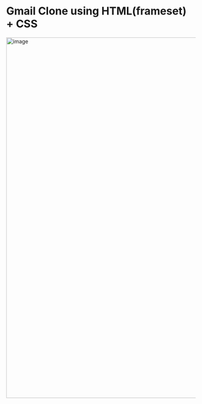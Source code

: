 # Gmail Clone using HTML(frameset) + CSS

<img width="957" alt="image" src="https://user-images.githubusercontent.com/43242236/184634068-408b5f9e-9423-4f22-a3e0-86674ffa5629.png">
